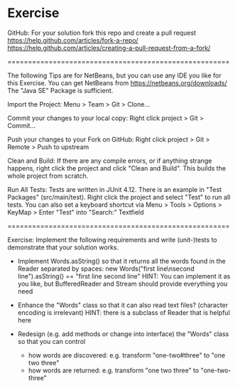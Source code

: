 # Exercise

GitHub:
For your solution fork this repo and create a pull request
https://help.github.com/articles/fork-a-repo/
https://help.github.com/articles/creating-a-pull-request-from-a-fork/

======================================================

The following Tips are for NetBeans, but you can use any IDE you like for this Exercise.
You can get NetBeans from https://netbeans.org/downloads/
The "Java SE" Package is sufficient.

Import the Project:
Menu > Team > Git > Clone...

Commit your changes to your local copy:
Right click project > Git > Commit...

Push your changes to your Fork on GitHub:
Right click project > Git > Remote > Push to upstream

Clean and Build:
If there are any compile errors, or if anything strange happens, right click the project and click "Clean and Build".
This builds the whole project from scratch.

Run All Tests:
Tests are written in JUnit 4.12. There is an example in "Test Packages" (src/main/test).
Right click the project and select "Test" to run all tests.
You can also set a keyboard shortcut via
Menu > Tools > Options > KeyMap > Enter "Test" into "Search:" Textfield

======================================================

Exercise:
Implement the following requirements and write (unit-)tests to demonstrate that your solution works.

- Implement Words.asString() so that it returns all the words found in the Reader separated by spaces:
new Words("first line\nsecond line").asString() == "first line second line"
HINT: You can implement it as you like, but BufferedReader and Stream should provide everything you need

- Enhance the "Words" class so that it can also read text files? (character encoding is irrelevant)
HINT: there is a subclass of Reader that is helpful here

- Redesign (e.g. add methods or change into interface) the "Words" class so that you can control
    - how words are discovered:
        e.g. transform "one-two#three" to "one two three"
    - how words are returned:
        e.g. transform "one two three" to "one-two-three"